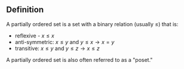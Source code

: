 ## Definition

A partially ordered set is a set with a binary relation (usually $\leq$) that is:
- reflexive - $x\leq x$
- anti-symmetric: $x\leq y$ and $y\leq x \to x=y$
- transitive: $x\leq y$ and $y\leq z\to x\leq z$

A partially ordered set is also often referred to as a "poset."
